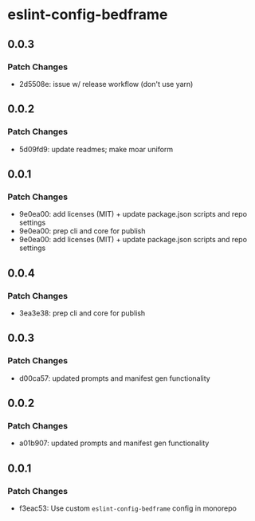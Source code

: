 # eslint-config-bedframe

## 0.0.3

### Patch Changes

- 2d5508e: issue w/ release workflow (don't use yarn)

## 0.0.2

### Patch Changes

- 5d09fd9: update readmes; make moar uniform

## 0.0.1

### Patch Changes

- 9e0ea00: add licenses (MIT) + update package.json scripts and repo settings
- 9e0ea00: prep cli and core for publish
- 9e0ea00: add licenses (MIT) + update package.json scripts and repo settings

## 0.0.4

### Patch Changes

- 3ea3e38: prep cli and core for publish

## 0.0.3

### Patch Changes

- d00ca57: updated prompts and manifest gen functionality

## 0.0.2

### Patch Changes

- a01b907: updated prompts and manifest gen functionality

## 0.0.1

### Patch Changes

- f3eac53: Use custom `eslint-config-bedframe` config in monorepo
